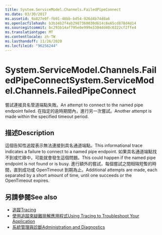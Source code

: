 ```yaml
---
title: System.ServiceModel.Channels.FailedPipeConnect
ms.date: 03/30/2017
ms.assetid: 9a827e0f-fb91-46bb-bd54-926d4b74d8a6
ms.openlocfilehash: b3b34b2f4ab2987360030d614c8e65cd878d4d14
ms.sourcegitcommit: bc293b14af795e0e999e3304dd40c0222cf2ffe4
ms.translationtype: MT
ms.contentlocale: zh-TW
ms.lasthandoff: 11/26/2020
ms.locfileid: "96256244"
---
```

# <a name="systemservicemodelchannelsfailedpipeconnect"></a><span data-ttu-id="7f2ed-102">System.ServiceModel.Channels.FailedPipeConnect</span><span class="sxs-lookup"><span data-stu-id="7f2ed-102">System.ServiceModel.Channels.FailedPipeConnect</span></span>

<span data-ttu-id="7f2ed-103">嘗試連接具名管道端點失敗。</span><span class="sxs-lookup"><span data-stu-id="7f2ed-103">An attempt to connect to the named pipe endpoint failed.</span></span> <span data-ttu-id="7f2ed-104">在指定的逾時期間內，進行另一次嘗試。</span><span class="sxs-lookup"><span data-stu-id="7f2ed-104">Another attempt is made within the specified timeout period.</span></span>  
  
## <a name="description"></a><span data-ttu-id="7f2ed-105">描述</span><span class="sxs-lookup"><span data-stu-id="7f2ed-105">Description</span></span>  

 <span data-ttu-id="7f2ed-106">這個告知性追蹤表示無法連接到具名通道端點。</span><span class="sxs-lookup"><span data-stu-id="7f2ed-106">This informational trace indicates a failure to connect to a named pipe endpoint.</span></span> <span data-ttu-id="7f2ed-107">如果具名通道端點找不到或忙碌中，可能就會發生這個問題。</span><span class="sxs-lookup"><span data-stu-id="7f2ed-107">This could happen if the named pipe endpoint is not found or is busy.</span></span> <span data-ttu-id="7f2ed-108">進行額外的嘗試，每個嘗試之間相隔短暫的時間，直到成功或 OpenTimeout 到期為止。</span><span class="sxs-lookup"><span data-stu-id="7f2ed-108">Additional attempts are made, each separated by a short amount of time, until one succeeds or the OpenTimeout expires.</span></span>  
  
## <a name="see-also"></a><span data-ttu-id="7f2ed-109">另請參閱</span><span class="sxs-lookup"><span data-stu-id="7f2ed-109">See also</span></span>

- [<span data-ttu-id="7f2ed-110">追蹤</span><span class="sxs-lookup"><span data-stu-id="7f2ed-110">Tracing</span></span>](index.md)
- [<span data-ttu-id="7f2ed-111">使用追蹤來疑難排解應用程式</span><span class="sxs-lookup"><span data-stu-id="7f2ed-111">Using Tracing to Troubleshoot Your Application</span></span>](using-tracing-to-troubleshoot-your-application.md)
- [<span data-ttu-id="7f2ed-112">系統管理與診斷</span><span class="sxs-lookup"><span data-stu-id="7f2ed-112">Administration and Diagnostics</span></span>](../index.md)
